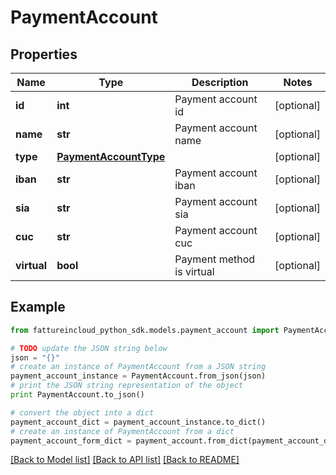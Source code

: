 # PaymentAccount


## Properties

Name | Type | Description | Notes
------------ | ------------- | ------------- | -------------
**id** | **int** | Payment account id | [optional] 
**name** | **str** | Payment account name | [optional] 
**type** | [**PaymentAccountType**](PaymentAccountType.md) |  | [optional] 
**iban** | **str** | Payment account iban | [optional] 
**sia** | **str** | Payment account sia | [optional] 
**cuc** | **str** | Payment account cuc | [optional] 
**virtual** | **bool** | Payment method is virtual | [optional] 

## Example

```python
from fattureincloud_python_sdk.models.payment_account import PaymentAccount

# TODO update the JSON string below
json = "{}"
# create an instance of PaymentAccount from a JSON string
payment_account_instance = PaymentAccount.from_json(json)
# print the JSON string representation of the object
print PaymentAccount.to_json()

# convert the object into a dict
payment_account_dict = payment_account_instance.to_dict()
# create an instance of PaymentAccount from a dict
payment_account_form_dict = payment_account.from_dict(payment_account_dict)
```
[[Back to Model list]](../README.md#documentation-for-models) [[Back to API list]](../README.md#documentation-for-api-endpoints) [[Back to README]](../README.md)


